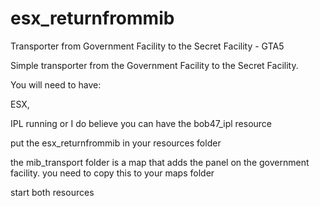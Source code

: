 # esx_returnfrommib
Transporter from Government Facility to the Secret Facility - GTA5

Simple transporter from the Government Facility to the Secret Facility.

You will need to have:

ESX,

IPL running or I do believe you can have the bob47_ipl resource

put the esx_returnfrommib in your resources folder 

the mib_transport folder is a map that adds the panel on the government facility. you need to copy this to your maps folder

start both resources
